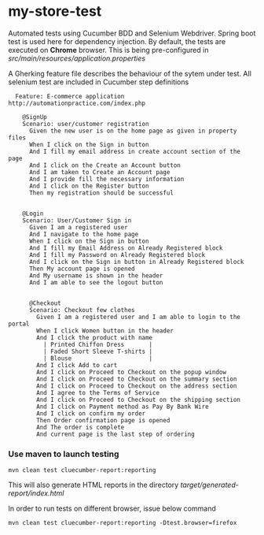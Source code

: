 # my-store-test
Automated tests using Cucumber BDD and Selenium Webdriver. Spring boot test is used here for dependency injection. 
By default, the tests are executed on **Chrome** browser. This is being pre-configured in _src/main/resources/application.properties_

A Gherking feature file describes the behaviour of the sytem under test. All selenium test are included in Cucumber step definitions

```
  Feature: E-commerce application http://automationpractice.com/index.php

    @SignUp
    Scenario: user/customer registration
      Given the new user is on the home page as given in property files
      When I click on the Sign in button
      And I fill my email address in create account section of the page
      And I click on the Create an Account button
      And I am taken to Create an Account page
      And I provide fill the necessary information
      And I click on the Register button
      Then my registration should be successful
      
      
    @Login
    Scenario: User/Customer Sign in
      Given I am a registered user
      And I navigate to the home page
      When I click on the Sign in button
      And I fill my Email Address on Already Registered block
      And I fill my Password on Already Registered block
      And I click on the Sign in button in Already Registered block
      Then My account page is opened
      And My username is shown in the header
      And I am able to see the logout button


      @Checkout
      Scenario: Checkout few clothes
        Given I am a registered user and I am able to login to the portal
        When I click Women button in the header
        And I click the product with name
          | Printed Chiffon Dress       |
          | Faded Short Sleeve T-shirts |
          | Blouse                      |
        And I click Add to cart
        And I click on Proceed to Checkout on the popup window
        And I click on Proceed to Checkout on the summary section
        And I click on Proceed to Checkout on the address section
        And I agree to the Terms of Service
        And I click on Proceed to Checkout on the shipping section
        And I click on Payment method as Pay By Bank Wire
        And I click on confirm my order
        Then Order confirmation page is opened
        And The order is complete
        And current page is the last step of ordering
```

### Use maven to launch testing

`mvn clean test cluecumber-report:reporting`

This will also generate HTML reports in the directory _target/generated-report/index.html_

In order to run tests on different browser, issue below command

`mvn clean test cluecumber-report:reporting -Dtest.browser=firefox`
